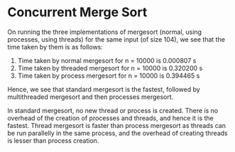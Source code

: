 # Concurrent Merge Sort

On running the three implementations of mergesort (normal, using processes, using threads) for the same input (of size 104), we see that the time taken by them is as follows:

1. Time taken by normal mergesort for n = 10000 is 0.000807 s
2. Time taken by threaded mergesort for n = 10000 is 0.320200 s
3. Time taken by process mergesort for n = 10000 is 0.394465 s

Hence, we see that standard mergesort is the fastest, followed by multithreaded mergesort and then processes mergesort.

In standard mergesort, no new thread or process is created. There is no overhead of the creation of processes and threads, and hence it is the fastest. Thread mergesort is faster than process mergesort as threads can be run parallelly in the same process, and the overhead of creating threads is lesser than process creation.
